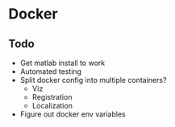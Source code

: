 # Docker

## Todo

- Get matlab install to work
- Automated testing
- Split docker config into multiple containers?
    - Viz
    - Registration
    - Localization
- Figure out docker env variables

